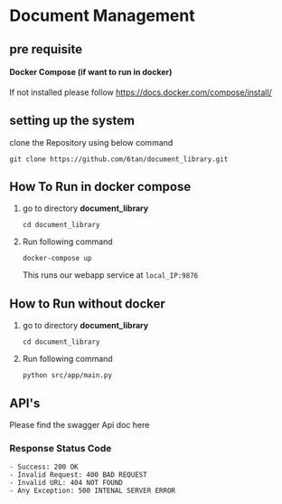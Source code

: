 # Document Management

## pre requisite
#### Docker Compose (if want to run in docker)

If not installed please follow https://docs.docker.com/compose/install/

## setting up the system
clone the Repository using below command

`git clone https://github.com/6tan/document_library.git`

## How To Run in docker compose
1. go to directory **document_library**
    
    `cd document_library`
2.  Run following command
    
    `docker-compose up`

    This runs our webapp service at `local_IP:9876`

## How to Run without docker
1. go to directory **document_library**

    `cd document_library`
2.  Run following command
    
    `python src/app/main.py`

## API's
Please find the swagger Api doc here


### Response Status Code

    - Success: 200 OK
    - Invalid Request: 400 BAD REQUEST
    - Invalid URL: 404 NOT FOUND
    - Any Exception: 500 INTENAL SERVER ERROR
